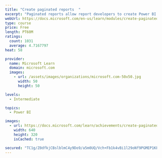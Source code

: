 ```yaml
---
title: "Create paginated reports  "
excerpt: "Paginated reports allow report developers to create Power BI artifacts that have tightly controlled rendering requirements. Paginated reports are ideal for creating sales invoices, receipts, purchase orders, and tabular data. This module will teach you how to create reports, add parameters, and work with tables and charts in paginated reports."
webUrl: https://docs.microsoft.com/en-us/learn/modules/create-paginated-reports-power-bi/
type: course
price: Free
length: PT60M
ratings:
  count: 1031
  average: 4.7167797
heat: 58

provider:
  name: Microsoft Learn
  domain: microsoft.com
  images:
    - url: /assets/images/organizations/microsoft.com-50x50.jpg
      width: 50
      height: 50

levels:
  - Intermediate

topics:
  - Power BI

images:
  - url: https://docs.microsoft.com/learn/achievements/create-paginated-reports-power-bi-social.png
    width: 640
    height: 320
    isCached: true

secured: "TC1g/Z0dfkjCBslblmC4y9Do9/a5m0UQ/Vch+Fb1k4vBi1l29oNf9PGMEP1KF0XCROol2gvYi/Bq96nyTwoUQHI4Im4S0VeET8k8dK8K9YX3AGfq8vHH7PG1TXrOOIaiKROEF5QcmQH4sqZHNb+jvrOnckxMIm3l94hROrVc7JU8m5ncnj+w0YQhhxhsru0GDuGvyRF72ESaOdYWwM9mxbTPVB+oi6XOBzfol/DyxNnp0zcDdMTQ/kLs/dBiYw3lS1GO/qQ+G2H/G+ratMT4JumDJNq5Jlj4M5om2Yc+bYn2tadA90VdLfHIxmSKvVwOg1gZRGKWVeyn2o2UI+05hDCfee0avtYXt1f/V3MU4fqhfavJc4QLlJwpQgJDoC7uCgj9w5SUIUOgSBCEzBypd4sNe/fYTnUcveIa9ev7rkE=;SZAYxi5hV63Nz+36Skeefg=="
---
```


